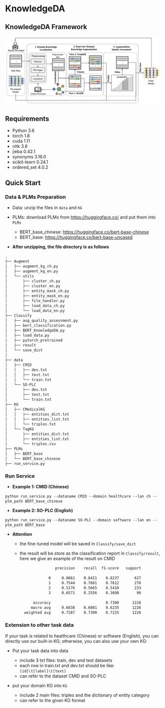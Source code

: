 # KnowledgeDA

## KnowledgeDA Framework

![KnowledgeDA](img/KnowledgeDA_framework_v3.png)

## Requirements

* Python 3.6
* torch 1.8
* cuda 1.11
* nltk 3.6
* jieba  0.42.1
* synonyms 3.16.0
* scikit-learn 0.24.1
* ordered_set 4.0.2


## Quick Start

### Data & PLMs Preparation

* Data: unzip the files in `data` and  `KG`
* PLMs: download PLMs from https://huggingface.co/ and put them into `PLMs`

  * BERT_base_chinese: https://huggingface.co/bert-base-chinese
  * BERT_base: https://huggingface.co/bert-base-uncased

* **After unzipping, the file directory is as follows**

 ```
 .
 ├── Augment
 │   ├── augment_kg_ch.py
 │   ├── augment_kg_en.py
 │   └── utils
 │       ├── cluster_ch.py
 │       ├── cluster_en.py
 │       ├── entity_mask_ch.py
 │       ├── entity_mask_en.py
 │       ├── file_handler.py
 │       ├── load_data_ch.py
 │       └── load_data_en.py
 ├── Classify
 │   ├── aug_quality_assessment.py
 │   ├── bert_classification.py
 │   ├── BERT_KnowledgeDA.py
 │   ├── load_data.py
 │   ├── pytorch_pretrained
 │   ├── result
 │   └── save_dict
 │
 ├── data
 │   ├── CMID
 │   │   ├── dev.txt
 │   │   ├── test.txt
 │   │   └── train.txt
 │   └── SO-PLC
 │       ├── dev.txt
 │       ├── test.txt
 │       └── train.txt
 ├── KG
 │   ├── CMedicalKG
 │   │   ├── entities_dict.txt
 │   │   ├── entities_list.txt
 │   │   └── triples.txt
 │   └── TagKG
 │       ├── entities_dict.txt
 │       ├── entities_list.txt
 │       └── triples.csv
 ├── PLMs
 │   ├── BERT_base
 │   └── BERT_base_chinese
 ├── run_service.py

 ```


### Run Service

* **Example 1: CMID (Chinese)**

```
python run_service.py --dataname CMID --domain healthcare --lan ch --plm_path BERT_base_chinese
```

* **Example 2: SO-PLC (English)**

```
python run_service.py --dataname SO-PLC --domain software --lan en --plm_path BERT_base
```

* **Attention**

  * the fine-tuned model will be saved in `Classify/save_dict`
  * the result will be store as the classification report in `Classify/result`, here we give an example of the result on CMID

    ```
                    precision    recall  f1-score   support

                 0     0.8061    0.8421    0.8237       627
                 1     0.7544    0.7681    0.7612       276
                 2     0.5176    0.5665    0.5410       233
                 3     0.6571    0.2556    0.3680        90

          accuracy                         0.7300      1226
         macro avg     0.6838    0.6081    0.6235      1226
      weighted avg     0.7287    0.7300    0.7225      1226
    ```

### Extension to other task data

If your task is related to healthcare (Chinese) or software (English), you can directly use our built-in KG; otherwise, you can also use your own KG:

* Put your task data into data
  * include 3 txt files: train, dev and test datasets
  * each row in train.txt and dev.txt should be like: `[id]\t[label]\t[text]`
  * can refer to the dataset CMID and SO-PLC
  
* put your domain KG into `KG`
  * include 2 main files: triples and the dictionary of entity category
  * can refer to the given KG format
  

